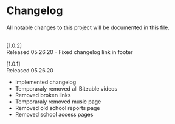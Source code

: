 # Changelog
All notable changes to this project will be documented in this file.

<br>
[1.0.2] <br>
Released 05.26.20
- Fixed changelog link in footer

<br>

[1.0.1] <br>
Released 05.26.20
- Implemented changelog
- Temporaraly removed all Biteable videos
- Removed broken links
- Temporaraly removed music page
- Removed old school reports page
- Removed school access pages
